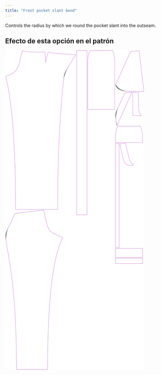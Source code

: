 ```yaml
---
title: "Front pocket slant bend"
---
```


Controls the radius by which we round the pocket slant into the outseam.

## Efecto de esta opción en el patrón

![This image shows the effect of this option by superimposing several variants that have a different value for this option](charlie_frontpocketslantbend_sample.svg "Effect of this option on the pattern")
